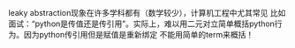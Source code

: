 leaky abstraction现象在许多学科都有（数学较少），计算机工程中尤其常见
比如面试：“python是传值还是传引用”。实际上，难以用二元对立简单概括python行为。因为python传引用但是赋值是重新绑定
不能用简单的term来概括！